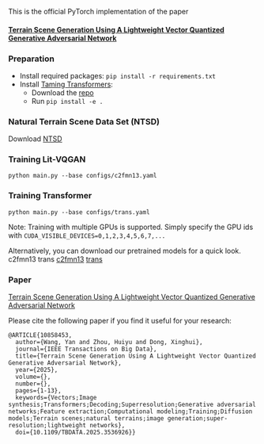 This is the official PyTorch implementation of the paper 

#### [Terrain Scene Generation Using A Lightweight Vector Quantized Generative Adversarial Network](https://ieeexplore.ieee.org/abstract/document/10858453)

### Preparation

- Install required packages: `pip install -r requirements.txt`
- Install [Taming Transformers](https://github.com/CompVis/taming-transformers):
  - Download the [repo](https://github.com/CompVis/taming-transformers)
  - Run `pip install -e .`

### Natural Terrain Scene Data Set (NTSD)

Download [NTSD](https://drive.google.com/drive/folders/1fEGIvaNngXxSVOGn6fWOLiAo1FC9ApVR?usp=drive_link)

### Training Lit-VQGAN

```
python main.py --base configs/c2fmn13.yaml
```

### Training Transformer

```
python main.py --base configs/trans.yaml
```

Note: Training with multiple GPUs is supported. Simply specify the GPU ids with `CUDA_VISIBLE_DEVICES=0,1,2,3,4,5,6,7,...`

Alternatively, you can download our pretrained models for a quick look.
c2fmn13
trans
[c2fmn13](https://drive.google.com/drive/folders/1fEGIvaNngXxSVOGn6fWOLiAo1FC9ApVR?usp=drive_link)
[trans](https://drive.google.com/drive/folders/1fEGIvaNngXxSVOGn6fWOLiAo1FC9ApVR?usp=drive_link)

### Paper

[Terrain Scene Generation Using A Lightweight Vector Quantized Generative Adversarial Network](https://ieeexplore.ieee.org/abstract/document/10858453)

Please cite the following paper if you find it useful for your research:

```
@ARTICLE{10858453,
  author={Wang, Yan and Zhou, Huiyu and Dong, Xinghui},
  journal={IEEE Transactions on Big Data}, 
  title={Terrain Scene Generation Using A Lightweight Vector Quantized Generative Adversarial Network}, 
  year={2025},
  volume={},
  number={},
  pages={1-13},
  keywords={Vectors;Image synthesis;Transformers;Decoding;Superresolution;Generative adversarial networks;Feature extraction;Computational modeling;Training;Diffusion models;Terrain scenes;natural terrains;image generation;super-resolution;lightweight networks},
  doi={10.1109/TBDATA.2025.3536926}}
```

